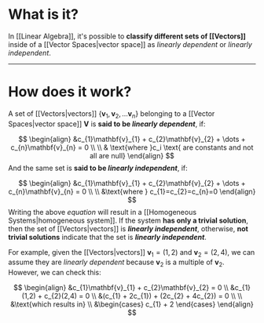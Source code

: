 # What is it?

In [[Linear Algebra]], it's possible to **classify different sets of [[Vectors]]** inside of a [[Vector Spaces|vector space]] as *linearly dependent* or *linearly independent*.

___
# How does it work?

A set of [[Vectors|vectors]] $\{\mathbf{v}_{1}, \mathbf{v}_{2},\dots \mathbf{v}_{n}\}$ belonging to a [[Vector Spaces|vector space]] $\mathbf{V}$ is **said to be *linearly dependent***, if:

$$
\begin{align}
&c_{1}\mathbf{v}_{1} + c_{2}\mathbf{v}_{2} + \dots + c_{n}\mathbf{v}_{n} = 0 \\ \\
& \text{where }c_i \text{ are constants and not all are null}
\end{align}
$$
And the same set is **said to be *linearly independent***, if:

$$
\begin{align}
&c_{1}\mathbf{v}_{1} + c_{2}\mathbf{v}_{2} + \dots + c_{n}\mathbf{v}_{n} = 0 \\ \\
&\text{where } c_{1}=c_{2}=c_{n}=0
\end{align}
$$
Writing the above *equation* will result in a [[Homogeneous Systems|homogeneous system]]. If the system **has only a trivial solution**, then the set of [[Vectors|vectors]] is ***linearly independent***, otherwise, **not trivial solutions** indicate that the set is ***linearly independent***.

For example, given the [[Vectors|vectors]] $\mathbf{v}_{1} = (1, 2)$ and $\mathbf{v}_{2} = (2, 4)$, we can assume they are *linearly dependent* because $\mathbf{v}_{2}$ is a multiple of $\mathbf{v}_{2}$. However, we can check this:

$$
\begin{align}
&c_{1}\mathbf{v}_{1} + c_{2}\mathbf{v}_{2} = 0 \\
&c_{1}(1,2) + c_{2}(2,4) = 0 \\
&(c_{1} + 2c_{1}) + (2c_{2} + 4c_{2}) = 0 \\ \\
&\text{which results in} \\
&\begin{cases}
c_{1} + 2
\end{cases}
\end{align}
$$



